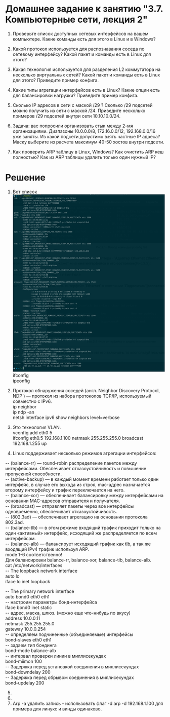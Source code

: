 # Домашнее задание к занятию "3.7. Компьютерные сети, лекция 2"


1.  Проверьте список доступных сетевых интерфейсов на вашем компьютере. Какие команды есть для этого в Linux и в Windows?  

2.  Какой протокол используется для распознавания соседа по сетевому интерфейсу? Какой пакет и команды есть в Linux для этого?  

3.  Какая технология используется для разделения L2 коммутатора на несколько виртуальных сетей? Какой пакет и команды есть в Linux для этого? Приведите пример конфига.  

4.  Какие типы агрегации интерфейсов есть в Linux? Какие опции есть для балансировки нагрузки? Приведите пример конфига.  

5.  Сколько IP адресов в сети с маской /29 ? Сколько /29 подсетей можно получить из сети с маской /24. Приведите несколько примеров /29 подсетей внутри сети 10.10.10.0/24.  

6.  Задача: вас попросили организовать стык между 2-мя организациями. Диапазоны 10.0.0.0/8, 172.16.0.0/12, 192.168.0.0/16 уже заняты. Из какой подсети допустимо взять частные IP адреса? Маску выберите из расчета максимум 40-50 хостов внутри подсети.  

7.  Как проверить ARP таблицу в Linux, Windows? Как очистить ARP кеш полностью? Как из ARP таблицы удалить только один нужный IP?  

# Решение  


1.  Вот список  
![photo](ip.png)  
ifconfig  
ipconfig   



2.  Протокол обнаружения соседей (англ. Neighbor Discovery Protocol, NDP ) — протокол из набора протоколов TCP/IP, используемый совместно с IPv6.  
ip neighbor  
ip ndp -an  
netsh interface ipv6 show neighbors level=verbose  

3.  Это технология VLAN.  
vconfig add eth0 5  
ifconfig eth0.5 192.168.1.100 netmask 255.255.255.0 broadcast 192.168.1.255 up  

4.  Linux поддерживает несколько режимов агрегации интерфейсов:

-- (balance-rr) — round-robin распределение пакетов между интерфейсами. Обеспечивает отказоустойчивость и повышение пропускной способности.  
-- (active-backup) — в каждый момент времени работает только один интерфейс, в случае его выхода из строя, mac-адрес назначается второму интерфейсу и трафик переключается на него.  
-- (balance-xor) — обеспечивает балансировку между интерфейсами на основании MAC-адресов отправителя и получателя.  
-- (broadcast) — отправляет пакеты через все интерфейсы одновременно, обеспечивает отказоустойчивость.  
-- (802.3ad) — обеспечивает агрегацию на основании протокола 802.3ad.  
-- (balance-tlb) — в этом режиме входящий трафик приходит только на один «активный» интерфейс, исходящий же распределяется по всем интерфейсам.  
-- (balance-alb) — балансирует исходящий трафик как tlb, а так же входящий IPv4 трафик используя ARP.  
mode 1-6 соответственно!  
Для балансировки balance-rr, balance-xor, balance-tlb, balance-alb.  
cat /etc/network/interfaces  
-- The loopback network interface  
auto lo  
iface lo inet loopback  

-- The primary network interface  
auto bond0 eth0 eth1  
-- настроим параметры бонд-интерфейса  
iface bond0 inet static  
-- адрес, маска, шлюз. (можно еще что-нибудь по вкусу)  
        address 10.0.0.11  
        netmask 255.255.255.0  
        gateway 10.0.0.254  
        -- определяем подчиненные (объединяемые) интерфейсы  
        bond-slaves eth0 eth1  
        -- задаем тип бондинга  
        bond-mode balance-alb  
        -- интервал проверки линии в миллисекундах  
bond-miimon 100  
        -- Задержка перед установкой соединения в миллисекундах  
bond-downdelay 200  
-- Задержка перед обрывом соединения в миллисекундах  
        bond-updelay 200  

5.  
6.  
7.  Arp -a
удалить запись - использовать флаг -d
arp -d 192.168.1.100 для примера
для линукс и винды одинаково.
